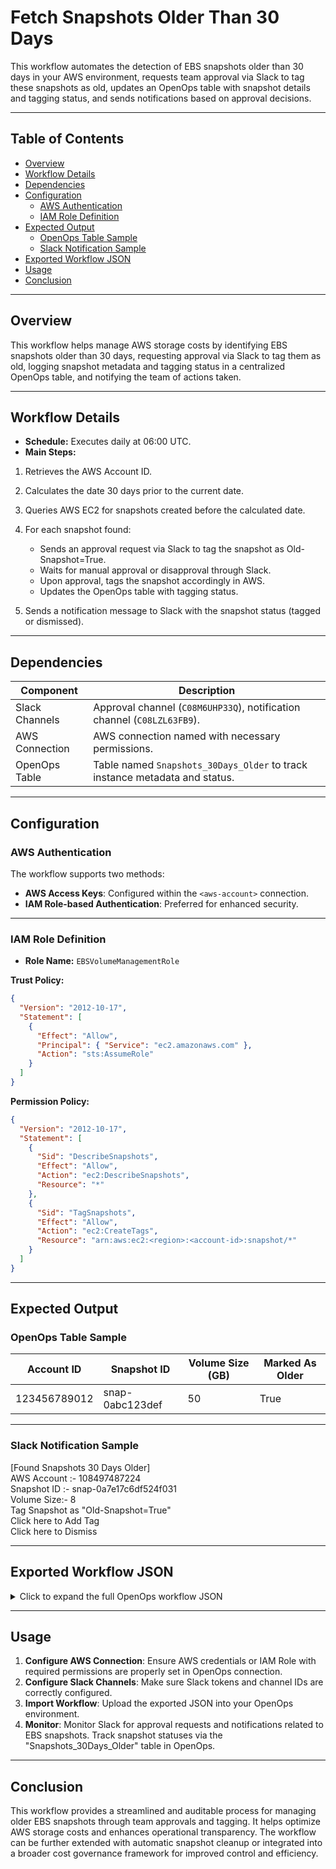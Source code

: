 # Fetch Snapshots Older Than 30 Days
 
This workflow automates the detection of EBS snapshots older than 30 days in your AWS environment, requests team approval via Slack to tag these snapshots as old, updates an OpenOps table with snapshot details and tagging status, and sends notifications based on approval decisions.

---

## Table of Contents

- [Overview](#overview)  
- [Workflow Details](#workflow-details)  
- [Dependencies](#dependencies)  
- [Configuration](#configuration)  
  - [AWS Authentication](#aws-authentication)  
  - [IAM Role Definition](#iam-role-definition)  
- [Expected Output](#expected-output)  
  - [OpenOps Table Sample](#openops-table-sample)  
  - [Slack Notification Sample](#slack-notification-sample)  
- [Exported Workflow JSON](#exported-workflow-json)  
- [Usage](#usage)  
- [Conclusion](#conclusion)

---

## Overview

This workflow helps manage AWS storage costs by identifying EBS snapshots older than 30 days, requesting approval via Slack to tag them as old, logging snapshot metadata and tagging status in a centralized OpenOps table, and notifying the team of actions taken.

---

## Workflow Details

- **Schedule:** Executes daily at 06:00 UTC.
- **Main Steps:**
1. Retrieves the AWS Account ID.
2. Calculates the date 30 days prior to the current date.
3. Queries AWS EC2 for snapshots created before the calculated date.
4. For each snapshot found:
   - Sends an approval request via Slack to tag the snapshot as Old-Snapshot=True.
   - Waits for manual approval or disapproval through Slack.
   - Upon approval, tags the snapshot accordingly in AWS.
   - Updates the OpenOps table with tagging status.

5. Sends a notification message to Slack with the snapshot status (tagged or dismissed).

---

## Dependencies

| Component         | Description                                                                  |
|-------------------|------------------------------------------------------------------------------|
| Slack Channels    | Approval channel (`C08M6UHP33Q`), notification channel (`C08LZL63FB9`).      |
| AWS Connection    | AWS connection named <AWS-Account> with necessary permissions.|
| OpenOps Table     | Table named `Snapshots_30Days_Older` to track instance metadata and status.|

---

## Configuration

### AWS Authentication

The workflow supports two methods:
- **AWS Access Keys**: Configured within the `<aws-account>` connection.
- **IAM Role-based Authentication**: Preferred for enhanced security.

---

### IAM Role Definition

- **Role Name:** `EBSVolumeManagementRole`

**Trust Policy:**
```json
{
  "Version": "2012-10-17",
  "Statement": [
    {
      "Effect": "Allow",
      "Principal": { "Service": "ec2.amazonaws.com" },
      "Action": "sts:AssumeRole"
    }
  ]
}
```
**Permission Policy:**

```json
{
  "Version": "2012-10-17",
  "Statement": [
    {
      "Sid": "DescribeSnapshots",
      "Effect": "Allow",
      "Action": "ec2:DescribeSnapshots",
      "Resource": "*"
    },
    {
      "Sid": "TagSnapshots",
      "Effect": "Allow",
      "Action": "ec2:CreateTags",
      "Resource": "arn:aws:ec2:<region>:<account-id>:snapshot/*"
    }
  ]
}

```
---

## Expected Output

### OpenOps Table Sample

| Account ID   | Snapshot ID     | Volume Size (GB) | Marked As Older |
| ------------ | --------------- | ---------------- | --------------- |
| 123456789012 | snap-0abc123def | 50               | True            |

---

### Slack Notification Sample

[Found Snapshots 30 Days Older] <br>
AWS Account :- 108497487224 <br>
Snapshot ID :- snap-0a7e17c6df524f031 <br>
Volume Size:- 8 <br>
Tag Snapshot as "Old-Snapshot=True"  <br>
Click here to Add Tag <br>
Click here to Dismiss 

---

## Exported Workflow JSON

<details>
<summary>Click to expand the full OpenOps workflow JSON</summary>

```json
{
  "created": "1747989619862",
  "updated": "1747989619862",
  "name": "fetch snapshots older than 30 days",
  "tags": [],
  "services": [],
  "domains": [],
  "template": {
    "displayName": "fetch snapshots older than 30 days",
    "trigger": {
      "name": "trigger",
      "valid": true,
      "displayName": "Every Day",
      "type": "TRIGGER",
      "settings": {
        "blockName": "@openops/block-schedule",
        "blockVersion": "~0.1.5",
        "blockType": "OFFICIAL",
        "packageType": "REGISTRY",
        "input": {
          "timezone": "UTC",
          "hour_of_the_day": 6,
          "run_on_weekends": true
        },
        "inputUiInfo": {
          "customizedInputs": {}
        },
        "triggerName": "every_day"
      },
      "nextAction": {
        "name": "step_1",
        "type": "BLOCK",
        "valid": true,
        "settings": {
          "input": {
            "auth": "{{connections['aws-prashant']}}",
            "accounts": {}
          },
          "blockName": "@openops/block-aws",
          "blockType": "OFFICIAL",
          "actionName": "get_account_id",
          "inputUiInfo": {
            "customizedInputs": {}
          },
          "packageType": "REGISTRY",
          "blockVersion": "~0.0.3",
          "errorHandlingOptions": {
            "retryOnFailure": {
              "value": true
            },
            "continueOnFailure": {
              "value": false
            }
          }
        },
        "nextAction": {
          "name": "step_4",
          "type": "CODE",
          "valid": true,
          "settings": {
            "input": {
              "days": "1"
            },
            "sourceCode": {
              "code": "export const code = async (inputs) => {\n  const now = new Date();\n  const pastDate = new Date(now.getTime() - inputs.days * 24 * 60 * 60 * 1000);\n  return pastDate.toISOString().slice(0, 10);\n};\n",
              "packageJson": "{}"
            },
            "inputUiInfo": {
              "customizedInputs": {}
            },
            "errorHandlingOptions": {
              "retryOnFailure": {
                "value": true
              },
              "continueOnFailure": {
                "value": false
              }
            }
          },
          "nextAction": {
            "name": "step_2",
            "type": "BLOCK",
            "valid": true,
            "settings": {
              "input": {
                "auth": "{{connections['aws-prashant']}}",
                "dryRun": false,
                "account": {},
                "commandToRun": "aws ec2 describe-snapshots \\\n  --owner-ids self \\\n  --query \"Snapshots[?StartTime<='{{step_4}}T00:00:00'].{SnapshotId: SnapshotId, VolumeSize: VolumeSize}\" \\\n  --output json"
              },
              "blockName": "@openops/block-aws",
              "blockType": "OFFICIAL",
              "actionName": "aws_cli",
              "inputUiInfo": {
                "customizedInputs": {}
              },
              "packageType": "REGISTRY",
              "blockVersion": "~0.0.3",
              "errorHandlingOptions": {
                "retryOnFailure": {
                  "value": true
                },
                "continueOnFailure": {
                  "value": false
                }
              }
            },
            "nextAction": {
              "name": "step_3",
              "type": "BRANCH",
              "valid": true,
              "settings": {
                "conditions": [
                  [
                    {
                      "operator": "BOOLEAN_IS_TRUE",
                      "firstValue": "{{step_2}}"
                    }
                  ]
                ],
                "inputUiInfo": {
                  "customizedInputs": {}
                }
              },
              "displayName": "Snapshots Found ?",
              "onSuccessAction": {
                "name": "step_5",
                "type": "LOOP_ON_ITEMS",
                "valid": true,
                "settings": {
                  "items": "{{step_2}}",
                  "inputUiInfo": {
                    "customizedInputs": {}
                  }
                },
                "displayName": "Loop on Items",
                "firstLoopAction": {
                  "name": "step_6",
                  "type": "BLOCK",
                  "valid": true,
                  "settings": {
                    "input": {},
                    "blockName": "@openops/block-approval",
                    "blockType": "OFFICIAL",
                    "actionName": "create_approval_links",
                    "inputUiInfo": {
                      "customizedInputs": {}
                    },
                    "packageType": "REGISTRY",
                    "blockVersion": "~0.1.7",
                    "errorHandlingOptions": {
                      "retryOnFailure": {
                        "value": true
                      },
                      "continueOnFailure": {
                        "value": false
                      }
                    }
                  },
                  "nextAction": {
                    "name": "step_8",
                    "type": "BLOCK",
                    "valid": true,
                    "settings": {
                      "input": {
                        "auth": "{{connections['slack-Openops']}}",
                        "file": null,
                        "text": {
                          "text": "AWS Account :- {{step_1[0]['accountId']}}\nSnapshot ID :- {{step_5['item']['SnapshotId']}}\nVolume Size:- {{step_5['item']['VolumeSize']}}GB\nTag Snapshot as \"Old-Snapshot=True\" \n<{{step_6['approvalLink']}}| Click here to Add Tag>\n<{{step_6['disapprovalLink']}}| Click here to Dismiss>"
                        },
                        "blocks": {},
                        "threadTs": null,
                        "username": null,
                        "headerText": {
                          "headerText": "[Found Snapshots 30 Days Older]"
                        },
                        "conversationId": "C08M6UHP33Q",
                        "blockKitEnabled": false
                      },
                      "blockName": "@openops/block-slack",
                      "blockType": "OFFICIAL",
                      "actionName": "send_slack_message",
                      "inputUiInfo": {
                        "customizedInputs": {}
                      },
                      "packageType": "REGISTRY",
                      "blockVersion": "~0.5.2",
                      "errorHandlingOptions": {
                        "retryOnFailure": {
                          "value": false
                        },
                        "continueOnFailure": {
                          "value": false
                        }
                      }
                    },
                    "nextAction": {
                      "name": "step_7",
                      "type": "BLOCK",
                      "valid": true,
                      "settings": {
                        "input": {},
                        "blockName": "@openops/block-approval",
                        "blockType": "OFFICIAL",
                        "actionName": "wait_for_approval",
                        "inputUiInfo": {
                          "customizedInputs": {}
                        },
                        "packageType": "REGISTRY",
                        "blockVersion": "~0.1.7",
                        "errorHandlingOptions": {
                          "retryOnFailure": {
                            "value": true
                          },
                          "continueOnFailure": {
                            "value": false
                          }
                        }
                      },
                      "nextAction": {
                        "name": "step_9",
                        "type": "BRANCH",
                        "valid": true,
                        "settings": {
                          "conditions": [
                            [
                              {
                                "operator": "BOOLEAN_IS_TRUE",
                                "firstValue": "{{step_7['approved']}}"
                              }
                            ]
                          ],
                          "inputUiInfo": {
                            "customizedInputs": {}
                          }
                        },
                        "displayName": "Approved ?",
                        "onFailureAction": {
                          "name": "step_14",
                          "type": "BLOCK",
                          "valid": true,
                          "settings": {
                            "input": {
                              "tableName": "Snapshots_30Days_Older",
                              "rowPrimaryKey": {
                                "rowPrimaryKey": "{{step_5['item']['SnapshotId']}}"
                              },
                              "fieldsProperties": {
                                "fieldsProperties": [
                                  {
                                    "fieldName": "Account ID",
                                    "newFieldValue": {
                                      "newFieldValue": "{{step_1[0]['accountId']}}"
                                    }
                                  },
                                  {
                                    "fieldName": "Volume Size (GB)",
                                    "newFieldValue": {
                                      "newFieldValue": "{{step_5['item']['VolumeSize']}}"
                                    }
                                  },
                                  {
                                    "fieldName": "Marked As Older",
                                    "newFieldValue": {
                                      "newFieldValue": false
                                    }
                                  }
                                ]
                              }
                            },
                            "blockName": "@openops/block-openops-tables",
                            "blockType": "OFFICIAL",
                            "actionName": "update_record",
                            "inputUiInfo": {
                              "customizedInputs": {}
                            },
                            "packageType": "REGISTRY",
                            "blockVersion": "~0.0.1",
                            "errorHandlingOptions": {
                              "retryOnFailure": {
                                "value": true
                              },
                              "continueOnFailure": {
                                "value": false
                              }
                            }
                          },
                          "nextAction": {
                            "name": "step_11",
                            "type": "BLOCK",
                            "valid": true,
                            "settings": {
                              "input": {
                                "auth": "{{connections['slack-Openops']}}",
                                "file": null,
                                "text": {
                                  "text": "Fetched Snapshot with ID:- {{step_5['item']['SnapshotId']}} \nNot tagged as older"
                                },
                                "blocks": {},
                                "threadTs": null,
                                "username": null,
                                "headerText": {
                                  "headerText": "[Update] Snapshot not Tagged"
                                },
                                "conversationId": "C08LZL63FB9",
                                "blockKitEnabled": false
                              },
                              "blockName": "@openops/block-slack",
                              "blockType": "OFFICIAL",
                              "actionName": "send_slack_message",
                              "inputUiInfo": {
                                "customizedInputs": {}
                              },
                              "packageType": "REGISTRY",
                              "blockVersion": "~0.5.2",
                              "errorHandlingOptions": {
                                "retryOnFailure": {
                                  "value": true
                                },
                                "continueOnFailure": {
                                  "value": false
                                }
                              }
                            },
                            "displayName": "Notify"
                          },
                          "displayName": "Update Data Table"
                        },
                        "onSuccessAction": {
                          "name": "step_10",
                          "type": "BLOCK",
                          "valid": true,
                          "settings": {
                            "input": {
                              "auth": "{{connections['aws-prashant']}}",
                              "dryRun": false,
                              "account": {},
                              "commandToRun": "aws ec2 create-tags --resources {{step_5['item']['SnapshotId']}} --tags Key=Old-Snapshot,Value=True\n"
                            },
                            "blockName": "@openops/block-aws",
                            "blockType": "OFFICIAL",
                            "actionName": "aws_cli",
                            "inputUiInfo": {
                              "customizedInputs": {}
                            },
                            "packageType": "REGISTRY",
                            "blockVersion": "~0.0.3",
                            "errorHandlingOptions": {
                              "retryOnFailure": {
                                "value": true
                              },
                              "continueOnFailure": {
                                "value": false
                              }
                            }
                          },
                          "nextAction": {
                            "name": "step_13",
                            "type": "BLOCK",
                            "valid": true,
                            "settings": {
                              "input": {
                                "tableName": "Snapshots_30Days_Older",
                                "rowPrimaryKey": {
                                  "rowPrimaryKey": "{{step_5['item']['SnapshotId']}}"
                                },
                                "fieldsProperties": {
                                  "fieldsProperties": [
                                    {
                                      "fieldName": "Account ID",
                                      "newFieldValue": {
                                        "newFieldValue": "{{step_1[0]['accountId']}}"
                                      }
                                    },
                                    {
                                      "fieldName": "Volume Size (GB)",
                                      "newFieldValue": {
                                        "newFieldValue": "{{step_5['item']['VolumeSize']}}"
                                      }
                                    },
                                    {
                                      "fieldName": "Marked As Older",
                                      "newFieldValue": {
                                        "newFieldValue": true
                                      }
                                    }
                                  ]
                                }
                              },
                              "blockName": "@openops/block-openops-tables",
                              "blockType": "OFFICIAL",
                              "actionName": "update_record",
                              "inputUiInfo": {
                                "customizedInputs": {}
                              },
                              "packageType": "REGISTRY",
                              "blockVersion": "~0.0.1",
                              "errorHandlingOptions": {
                                "retryOnFailure": {
                                  "value": true
                                },
                                "continueOnFailure": {
                                  "value": false
                                }
                              }
                            },
                            "nextAction": {
                              "name": "step_12",
                              "type": "BLOCK",
                              "valid": true,
                              "settings": {
                                "input": {
                                  "auth": "{{connections['slack-Openops']}}",
                                  "file": null,
                                  "text": {
                                    "text": "Fetched Snapshot with ID:- {{step_5['item']['SnapshotId']}}\nis tagged as older"
                                  },
                                  "blocks": {},
                                  "threadTs": null,
                                  "username": null,
                                  "headerText": {
                                    "headerText": "[Update] Snapshot Tagged"
                                  },
                                  "conversationId": "C08LZL63FB9",
                                  "blockKitEnabled": false
                                },
                                "blockName": "@openops/block-slack",
                                "blockType": "OFFICIAL",
                                "actionName": "send_slack_message",
                                "inputUiInfo": {
                                  "customizedInputs": {}
                                },
                                "packageType": "REGISTRY",
                                "blockVersion": "~0.5.2",
                                "errorHandlingOptions": {
                                  "retryOnFailure": {
                                    "value": true
                                  },
                                  "continueOnFailure": {
                                    "value": false
                                  }
                                }
                              },
                              "displayName": "Notify"
                            },
                            "displayName": "Update Data Table"
                          },
                          "displayName": "Add Tag"
                        }
                      },
                      "displayName": "Wait for Approval"
                    },
                    "displayName": "Approval Notification"
                  },
                  "displayName": "Create Approval Links"
                }
              }
            },
            "displayName": "Fetch Old Snapshots"
          },
          "displayName": "CUSTOM_XDAYS"
        },
        "displayName": "Get Account ID"
      }
    },
    "valid": true,
    "description": ""
  },
  "blocks": [
    "@openops/block-schedule",
    "@openops/block-aws",
    "@openops/block-approval",
    "@openops/block-slack",
    "@openops/block-openops-tables"
  ]
}
```

</details>

---

## Usage

1. **Configure AWS Connection**: Ensure AWS credentials or IAM Role with required permissions are properly set in OpenOps connection.
2. **Configure Slack Channels**: Make sure Slack tokens and channel IDs are correctly configured.
3. **Import Workflow**: Upload the exported JSON into your OpenOps environment.
4. **Monitor**: Monitor Slack for approval requests and notifications related to EBS snapshots. Track snapshot statuses via the "Snapshots_30Days_Older" table in OpenOps.
---

## Conclusion

This workflow provides a streamlined and auditable process for managing older EBS snapshots through team approvals and tagging. It helps optimize AWS storage costs and enhances operational transparency. The workflow can be further extended with automatic snapshot cleanup or integrated into a broader cost governance framework for improved control and efficiency.
